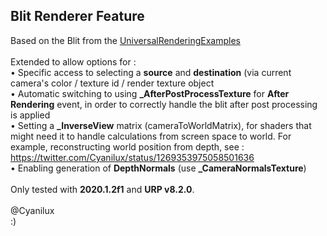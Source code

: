 ## Blit Renderer Feature
Based on the Blit from the [UniversalRenderingExamples](https://github.com/Unity-Technologies/UniversalRenderingExamples/tree/master/Assets/Scripts/Runtime/RenderPasses)<br />
<br />
Extended to allow options for :<br />
• Specific access to selecting a **source** and **destination** (via current camera's color / texture id / render texture object<br />
• Automatic switching to using **_AfterPostProcessTexture** for **After Rendering** event, in order to correctly handle the blit after post processing is applied<br />
• Setting a **_InverseView** matrix (cameraToWorldMatrix), for shaders that might need it to handle calculations from screen space to world. For example, reconstructing world position from depth, see : https://twitter.com/Cyanilux/status/1269353975058501636<br />
• Enabling generation of **DepthNormals** (use **_CameraNormalsTexture**)<br />
<br />
Only tested with **2020.1.2f1** and **URP v8.2.0**.<br />
<br />
@Cyanilux<br />
:)
